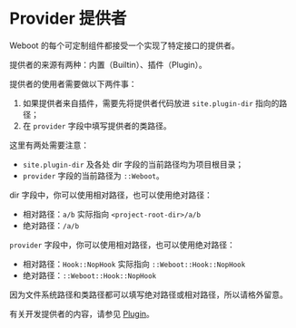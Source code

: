 # Provider 提供者

Weboot 的每个可定制组件都接受一个实现了特定接口的提供者。

提供者的来源有两种：内置（Builtin）、插件（Plugin）。

提供者的使用者需要做以下两件事：

1. 如果提供者来自插件，需要先将提供者代码放进 `site.plugin-dir` 指向的路径；
1. 在 `provider` 字段中填写提供者的类路径。

这里有两处需要注意：

- `site.plugin-dir` 及各处 dir 字段的当前路径均为项目根目录；
- `provider` 字段的当前路径为 `::Weboot`。

dir 字段中，你可以使用相对路径，也可以使用绝对路径：

- 相对路径：`a/b` 实际指向 `<project-root-dir>/a/b`
- 绝对路径：`/a/b`

`provider` 字段中，你可以使用相对路径，也可以使用绝对路径：

- 相对路径：`Hook::NopHook` 实际指向 `::Weboot::Hook::NopHook`
- 绝对路径：`::Weboot::Hook::NopHook`

因为文件系统路径和类路径都可以填写绝对路径或相对路径，所以请格外留意。

有关开发提供者的内容，请参见 [Plugin](plugin.md)。
